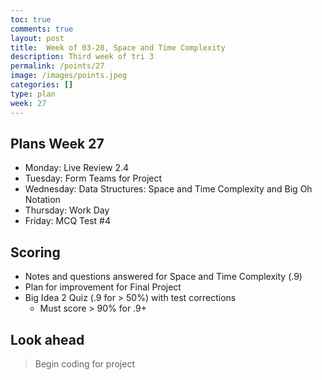 ```yaml
---
toc: true
comments: true
layout: post
title:  Week of 03-20, Space and Time Complexity
description: Third week of tri 3
permalink: /points/27
image: /images/points.jpeg
categories: []
type: plan
week: 27
---
```


## Plans Week 27
> 
- Monday: Live Review 2.4
- Tuesday: Form Teams for Project
- Wednesday: Data Structures: Space and Time Complexity and Big Oh Notation
- Thursday: Work Day 
- Friday: MCQ Test #4

## Scoring
- Notes and questions answered for Space and Time Complexity (.9)
- Plan for improvement for Final Project 
- Big Idea 2 Quiz (.9 for > 50%) with test corrections 
    - Must score > 90% for .9+

## Look ahead
> Begin coding for project